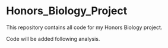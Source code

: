 # Honors_Biology_Project
This repository contains all code for my Honors Biology project.

Code will be added following analysis.

